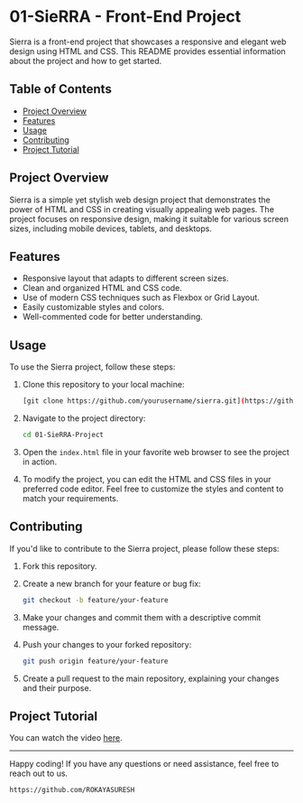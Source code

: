 # 01-SieRRA - Front-End Project
Sierra is a front-end project that showcases a responsive and elegant web design using HTML and CSS. This README provides essential information about the project and how to get started.

## Table of Contents

- [Project Overview](#project-overview)
- [Features](#features)
- [Usage](#usage)
- [Contributing](#contributing)
- [Project Tutorial](#Project-Tutorial)
## Project Overview

Sierra is a simple yet stylish web design project that demonstrates the power of HTML and CSS in creating visually appealing web pages. The project focuses on responsive design, making it suitable for various screen sizes, including mobile devices, tablets, and desktops.

## Features

- Responsive layout that adapts to different screen sizes.
- Clean and organized HTML and CSS code.
- Use of modern CSS techniques such as Flexbox or Grid Layout.
- Easily customizable styles and colors.
- Well-commented code for better understanding.

## Usage

To use the Sierra project, follow these steps:

1. Clone this repository to your local machine:

   ```bash
   [git clone https://github.com/yourusername/sierra.git](https://github.com/ROKAYASURESH/01-SieRRA-Project.git)
   ```

2. Navigate to the project directory:

   ```bash
   cd 01-SieRRA-Project
   ```

3. Open the `index.html` file in your favorite web browser to see the project in action.

4. To modify the project, you can edit the HTML and CSS files in your preferred code editor. Feel free to customize the styles and content to match your requirements.

## Contributing

If you'd like to contribute to the Sierra project, please follow these steps:

1. Fork this repository.

2. Create a new branch for your feature or bug fix:

   ```bash
   git checkout -b feature/your-feature
   ```

3. Make your changes and commit them with a descriptive commit message.

4. Push your changes to your forked repository:

   ```bash
   git push origin feature/your-feature
   ```

5. Create a pull request to the main repository, explaining your changes and their purpose.

## Project Tutorial
You can watch the video [here]([https://www.youtube.com/watch?v=your-video-id](https://github.com/ROKAYASURESH/01-SieRRA-Project/assets/127000485/cf8d7aa1-e924-41e7-a6d1-d760baa287b6)).


---

Happy coding! If you have any questions or need assistance, feel free to reach out to us.
```
https://github.com/ROKAYASURESH





